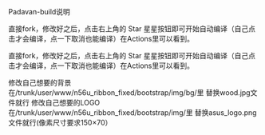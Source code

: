 Padavan-build说明

直接fork，修改好之后，点击右上角的 Star 星星按钮即可开始自动编译（自己点击才会编译，点一下取消也能编译）在Actions里可以看到。

直接fork，修改好之后，点击右上角的 Star 星星按钮即可开始自动编译（自己点击才会编译，点一下取消也能编译）在Actions里可以看到。

修改自己想要的背景  在/trunk/user/www/n56u_ribbon_fixed/bootstrap/img/bg/里 替换wood.jpg文件就行
修改自己想要的LOGO  在/trunk/user/www/n56u_ribbon_fixed/bootstrap/img/里 替换asus_logo.png文件就行(像素尺寸要求150×70）
